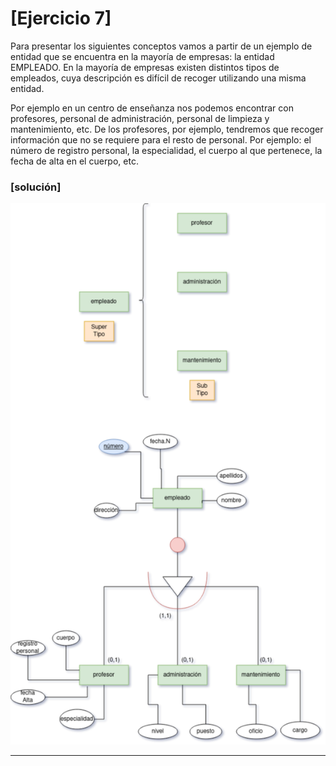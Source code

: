 # [Ejercicio 7]

<p align="align">Para presentar los siguientes conceptos vamos a partir de un ejemplo de entidad que se encuentra en la mayoría de empresas: la entidad EMPLEADO. En la mayoría de empresas existen distintos tipos de empleados, cuya descripción es difícil de recoger utilizando una misma entidad.

Por ejemplo en un centro de enseñanza nos podemos encontrar con profesores, personal de administración, personal de limpieza y mantenimiento, etc. De los profesores, por ejemplo, tendremos que recoger información que no se requiere para el resto de personal. Por ejemplo: el número de registro personal, la especialidad, el cuerpo al que pertenece, la fecha de alta en el cuerpo, etc. </p>

### [solución]

<img src="img/tarea7.png">
<hr>